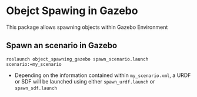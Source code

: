 # Obejct Spawing in Gazebo
This package allows spawning objects within Gazebo Environment

## Spawn an scenario in Gazebo
```
roslaunch object_spawning_gazebo spawn_scenario.launch scenario:=my_scenario
```

- Depending on the information contained within `my_scenario.xml`, a URDF or SDF will be launched using either `spawn_urdf.launch` or `spawn_sdf.launch`
